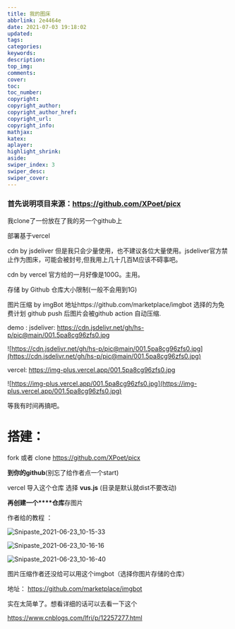 ```yaml
---
title: 我的图床
abbrlink: 2e4464e
date: 2021-07-03 19:18:02
updated:
tags:
categories:
keywords:
description:
top_img:
comments:
cover:
toc:
toc_number:
copyright:
copyright_author:
copyright_author_href:
copyright_url:
copyright_info:
mathjax:
katex:
aplayer:
highlight_shrink:
aside:
swiper_index: 3
swiper_desc: 
swiper_cover: 
---
```


### 首先说明项目来源：https://github.com/XPoet/picx 

我clone了一份放在了我的另一个github上

部署基于vercel

cdn by jsdeliver 但是我只会少量使用，也不建议各位大量使用。jsdeliver官方禁止作为图床，可能会被封号,但我用上几十几百M应该不碍事吧。

cdn by vercel 官方给的一月好像是100G。主用。

存储 by Github 仓库大小限制(一般不会用到1G)

图片压缩 by imgBot  地址https://github.com/marketplace/imgbot 选择的为免费计划 github push 后图片会被github action 自动压缩.

demo : jsdeliver:  https://cdn.jsdelivr.net/gh/hs-p/pic@main/001.5pa8cg96zfs0.jpg

![https://cdn.jsdelivr.net/gh/hs-p/pic@main/001.5pa8cg96zfs0.jpg](https://cdn.jsdelivr.net/gh/hs-p/pic@main/001.5pa8cg96zfs0.jpg)

vercel: https://img-plus.vercel.app/001.5pa8cg96zfs0.jpg

![https://img-plus.vercel.app/001.5pa8cg96zfs0.jpg](https://img-plus.vercel.app/001.5pa8cg96zfs0.jpg)

等我有时间再搞吧。

# 搭建：

fork 或者 clone https://github.com/XPoet/picx

**到你的github**(别忘了给作者点一个start)

vercel 导入这个仓库 选择 **vus.js**  (目录是默认就dist不要改动)

**再创建一个****仓库**存图片

作者给的教程 ：

![Snipaste_2021-06-23_10-15-33](https://cdn.jsdelivr.net/gh/hs-p/pic@main/Snipaste_2021-06-23_10-15-33.3wdz5f0tnb20.png)



![Snipaste_2021-06-23_10-16-16](https://cdn.jsdelivr.net/gh/hs-p/pic@main/Snipaste_2021-06-23_10-16-16.6nutemmkips0.png)

![Snipaste_2021-06-23_10-16-40](https://cdn.jsdelivr.net/gh/hs-p/pic@main/Snipaste_2021-06-23_10-16-40.2xgsd8rpm3a0.png)

图片压缩作者还没给可以用这个imgbot（选择你图片存储的仓库）

地址： https://github.com/marketplace/imgbot

实在太简单了。想看详细的话可以去看一下这个

https://www.cnblogs.com/lfri/p/12257277.html
